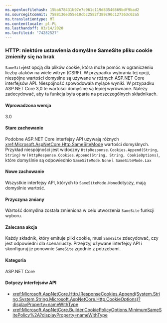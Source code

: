 ```yaml
---
ms.openlocfilehash: 15ba678431b97e7c961c119d83546569bdf9bad2
ms.sourcegitcommit: 7588136e355e10cbc2582f389c90c127363c02a5
ms.translationtype: MT
ms.contentlocale: pl-PL
ms.lasthandoff: 03/14/2020
ms.locfileid: "74282527"
---
```

### <a name="http-some-cookie-samesite-defaults-changed-to-none"></a>HTTP: niektóre ustawienia domyślne SameSite pliku cookie zmieniły się na brak

`SameSite`jest opcją dla plików cookie, która może pomóc w ograniczeniu liczby ataków na wiele witryn (CSRF). W przypadku wybrania tej opcji, niespójne wartości domyślne są używane w różnych ASP.NET Core interfejsów API. Niespójność spowodowała mylące wyniki. W przypadku ASP.NET Core 3,0 te wartości domyślne są lepiej wyrównane. Należy zadecydować, aby ta funkcja była oparta na poszczególnych składnikach.

#### <a name="version-introduced"></a>Wprowadzona wersja

3.0

#### <a name="old-behavior"></a>Stare zachowanie

Podobne ASP.NET Core interfejsy API używają różnych <xref:Microsoft.AspNetCore.Http.SameSiteMode> wartości domyślnych. Przykład niespójności jest widoczny `HttpResponse.Cookies.Append(String, String)` w i `HttpResponse.Cookies.Append(String, String, CookieOptions)`, które domyślnie są odpowiednio `SameSiteMode.None` i. `SameSiteMode.Lax`

#### <a name="new-behavior"></a>Nowe zachowanie

Wszystkie interfejsy API, których to `SameSiteMode.None`dotyczy, mają domyślnie wartość.

#### <a name="reason-for-change"></a>Przyczyna zmiany

Wartość domyślna została zmieniona w celu utworzenia `SameSite` funkcji wyboru.

#### <a name="recommended-action"></a>Zalecana akcja

Każdy składnik, który emituje pliki cookie, musi `SameSite` zdecydować, czy jest odpowiedni dla scenariuszy. Przejrzyj używane interfejsy API i skonfiguruj je ponownie `SameSite` zgodnie z potrzebami.

#### <a name="category"></a>Kategoria

ASP.NET Core

#### <a name="affected-apis"></a>Dotyczy interfejsów API

- <xref:Microsoft.AspNetCore.Http.IResponseCookies.Append(System.String,System.String,Microsoft.AspNetCore.Http.CookieOptions)?displayProperty=nameWithType>
- <xref:Microsoft.AspNetCore.Builder.CookiePolicyOptions.MinimumSameSitePolicy%2A?displayProperty=nameWithType>

<!--

#### Affected APIs

- `M:Microsoft.AspNetCore.Http.IResponseCookies.Append(System.String,System.String,Microsoft.AspNetCore.Http.CookieOptions)`
- `Overload:Microsoft.AspNetCore.Builder.CookiePolicyOptions.MinimumSameSitePolicy`

-->
